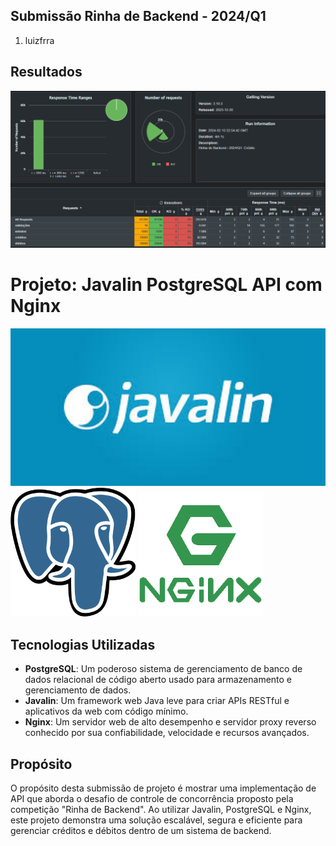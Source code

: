 ## Submissão Rinha de Backend - 2024/Q1
1. luizfrra

## Resultados

![resultados.png](resultados.png)

# Projeto: Javalin PostgreSQL API com Nginx

<img src="javalin.png" alt="drawing" width="600"/>
<img src="postgres.png" alt="drawing" width="200"/>
<img src="nginx.png" alt="drawing" width="200"/>

## Tecnologias Utilizadas
- **PostgreSQL**: Um poderoso sistema de gerenciamento de banco de dados relacional de código aberto usado para armazenamento e gerenciamento de dados.
- **Javalin**: Um framework web Java leve para criar APIs RESTful e aplicativos da web com código mínimo.
- **Nginx**: Um servidor web de alto desempenho e servidor proxy reverso conhecido por sua confiabilidade, velocidade e recursos avançados.

## Propósito
O propósito desta submissão de projeto é mostrar uma implementação de API que aborda o desafio de controle de concorrência proposto pela competição "Rinha de Backend". Ao utilizar Javalin, PostgreSQL e Nginx, este projeto demonstra uma solução escalável, segura e eficiente para gerenciar créditos e débitos dentro de um sistema de backend.
